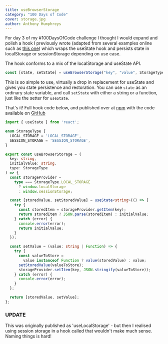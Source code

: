 ```yaml
---
title: useBrowserStorage
category: "100 Days of Code"
cover: storage.jpg
author: Anthony Humphreys
---
```


For day 3 of my #100DaysOfCode challenge I thought I would expand and polish a hook I previously wrote (adapted from several examples online such as [this one](https://medium.com/@andrewgbliss/react-custom-hook-uselocalstorage-afbde976c72b)) which wraps the useState hook and persists state in localStorage or sessionStorage depending on use case.

The hook conforms to a mix of the localStorage and useState API.

```TypeScript
const [state, setState] = useBrowserStorage("key", "value", StorageType.LOCAL_STORAGE)
```

This is so simple to use, virtually a drop in replacement for useState and gives you state persistence and restoration. You can use `state` as an ordinary state variable, and call `setState` with either a string or a function, just like the setter for `useState`.

That's it! Full hook code below, and published over at [npm](https://www.npmjs.com/package/@anthonyhumphreys/hooks) with the code available on [GitHub](https://github.com/anthonyhumphreys/hooks)

```TypeScript
import { useState } from 'react';

enum StorageType {
  LOCAL_STORAGE = 'LOCAL_STORAGE',
  SESSION_STORAGE = 'SESSION_STORAGE',
}

export const useBrowserStorage = (
  key: string,
  initialValue: string,
  type: StorageType
) => {
  const storageProvider =
    type === StorageType.LOCAL_STORAGE
      ? window.localStorage
      : window.sessionStorage;

  const [storedValue, setStoredValue] = useState<string>(() => {
    try {
      const storedItem = storageProvider.getItem(key);
      return storedItem ? JSON.parse(storedItem) : initialValue;
    } catch (error) {
      console.error(error);
      return initialValue;
    }
  });

  const setValue = (value: string | Function) => {
    try {
      const valueToStore =
        value instanceof Function ? value(storedValue) : value;
      setStoredValue(valueToStore);
      storageProvider.setItem(key, JSON.stringify(valueToStore));
    } catch (error) {
      console.error(error);
    }
  };

  return [storedValue, setValue];
};
```

### UPDATE

This was originally published as 'useLocalStorage' - but then I realised using session storage in a hook called that wouldn't make much sense. Naming things is hard!
